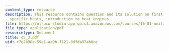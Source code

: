 ```yaml
---
content_type: resource
description: This resource contains question and its solution on first law, enthalpy,
  specific heats, introduction to heat engines.
file: https://ol-ocw-studio-app-qa.s3.amazonaws.com/courses/16-01-unified-engineering-i-ii-iii-iv-fall-2005-spring-2006/c7e2b98e59e1aa9bf1218dfda97ab8ce_q5_3.pdf
file_type: application/pdf
resourcetype: Document
title: q5_3.pdf
uid: c7e2b98e-59e1-aa9b-f121-8dfda97ab8ce
---
```

